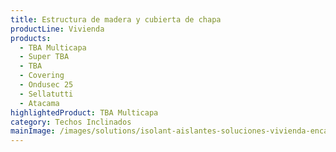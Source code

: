 ```yaml
---
title: Estructura de madera y cubierta de chapa
productLine: Vivienda
products:
  - TBA Multicapa
  - Super TBA
  - TBA
  - Covering
  - Ondusec 25
  - Sellatutti
  - Atacama
highlightedProduct: TBA Multicapa
category: Techos Inclinados
mainImage: /images/solutions/isolant-aislantes-soluciones-vivienda-encabezado.jpg
---
```

